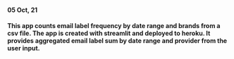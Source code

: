 #### 05 Oct, 21
#### This app counts email label frequency by date range and brands from a csv file. The app is created with streamlit and deployed to heroku. It provides aggregated email label sum by date range and provider from the user input.
